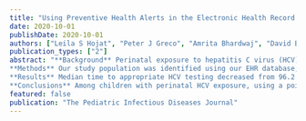 ```yaml
---
title: "Using Preventive Health Alerts in the Electronic Health Record Improves Hepatitis C Virus Testing Among Infants Perinatally Exposed to Hepatitis C"
date: 2020-10-01
publishDate: 2020-10-01
authors: ["Leila S Hojat", "Peter J Greco", "Amrita Bhardwaj", "David Bar-Shain", "Nazha Abughali"]
publication_types: ["2"]
abstract: "**Background** Perinatal exposure to hepatitis C virus (HCV) is a major public health issue, and poor testing rates leave many children with infection unidentified. We sought to use the electronic health record (EHR) to promote guideline-directed HCV testing among infants born to mothers with HCV infection in an urban, safety-net hospital system.
**Methods** Our study population was identified using our EHR database, Epic. Children were included in the study if they had perinatal HCV exposure, were 18 months to 18 years of age and had at least 1 encounter in a primary or urgent care clinic during the study period. Our study included retrospective (October 2011 to February 2015) and prospective (February 2015 to May 2018) arms. Our EHR-based intervention was initiated in the prospective arm and recommended a one-time HCV antibody test at or after the age of 18 months using a health maintenance reminder. The health maintenance reminder activated a point-of-care alert and a linked HCV testing order set in all prespecified encounters during the intervention period.
**Results** Median time to appropriate HCV testing decreased from 96.2 months preintervention to 9.1 months postintervention (P < 0.0001), and rate of completed antibody testing increased from 14% to 61% (P < 0.0001).
**Conclusions** Among children with perinatal HCV exposure, using a point-of-care alert within the EHR significantly increased the HCV antibody testing rate in accordance with American Academy of Pediatrics (AAP) recommendations. More effective EHR-based interventions combined with increased provider awareness of appropriate HCV testing in perinatally exposed infants is imperative."
featured: false 
publication: "The Pediatric Infectious Diseases Journal"
---
```

